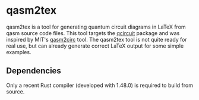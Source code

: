 # qasm2tex

qasm2tex is a tool for generating quantum circuit diagrams in LaTeX from qasm source code files.
This tool targets the [qcircuit](https://ctan.org/pkg/qcircuit?lang=en) package and was inspired by MIT's [qasm2circ](https://www.media.mit.edu/quanta/qasm2circ/) tool.
The qasm2tex tool is not quite ready for real use, but can already generate correct LaTeX output for some simple examples.

## Dependencies

Only a recent Rust compiler (developed with 1.48.0) is required to build from source.
